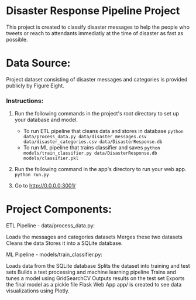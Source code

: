 # Disaster Response Pipeline Project

This project is created to classify disaster messages to help the people who tweets or reach to attendants immediatly at the time of disaster as fast as possible.

# Data Source:

Project dataset consisting of disaster messages and categories is provided publicly by Figure Eight.



### Instructions:
1. Run the following commands in the project's root directory to set up your database and model.

    - To run ETL pipeline that cleans data and stores in database
        `python data/process_data.py data/disaster_messages.csv data/disaster_categories.csv data/DisasterResponse.db`
    - To run ML pipeline that trains classifier and saves
        `python models/train_classifier.py data/DisasterResponse.db models/classifier.pkl`

2. Run the following command in the app's directory to run your web app.
    `python run.py`

3. Go to http://0.0.0.0:3001/

# Project Components:

ETL Pipeline - data/process_data.py:

Loads the messages and categories datasets
Merges these two datasets
Cleans the data
Stores it into a SQLite database.

ML Pipeline - models/train_classifier.py:

Loads data from the SQLite database
Splits the dataset into training and test sets
Builds a text processing and machine learning pipeline
Trains and tunes a model using GridSearchCV
Outputs results on the test set
Exports the final model as a pickle file
Flask Web App app/ is created to see data visualizations using Plotly.

